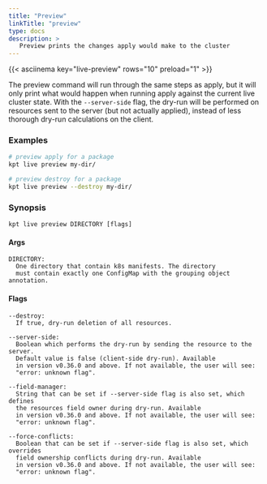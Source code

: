 ```yaml
---
title: "Preview"
linkTitle: "preview"
type: docs
description: >
   Preview prints the changes apply would make to the cluster
---
```

<!--mdtogo:Short
    Preview prints the changes apply would make to the cluster
-->

{{< asciinema key="live-preview" rows="10" preload="1" >}}

The preview command will run through the same steps as apply, but
it will only print what would happen when running apply against the current
live cluster state. With the `--server-side` flag, the dry-run will
be performed on resources sent to the server (but not actually applied),
instead of less thorough dry-run calculations on the client.

### Examples
<!--mdtogo:Examples-->
```sh
# preview apply for a package
kpt live preview my-dir/
```

```sh
# preview destroy for a package
kpt live preview --destroy my-dir/
```
<!--mdtogo-->

### Synopsis
<!--mdtogo:Long-->
```
kpt live preview DIRECTORY [flags]
```

#### Args

```
DIRECTORY:
  One directory that contain k8s manifests. The directory
  must contain exactly one ConfigMap with the grouping object annotation.
```

#### Flags

```
--destroy:
  If true, dry-run deletion of all resources.

--server-side:
  Boolean which performs the dry-run by sending the resource to the server.
  Default value is false (client-side dry-run). Available
  in version v0.36.0 and above. If not available, the user will see:
  "error: unknown flag".

--field-manager:
  String that can be set if --server-side flag is also set, which defines
  the resources field owner during dry-run. Available
  in version v0.36.0 and above. If not available, the user will see:
  "error: unknown flag".

--force-conflicts:
  Boolean that can be set if --server-side flag is also set, which overrides
  field ownership conflicts during dry-run. Available
  in version v0.36.0 and above. If not available, the user will see:
  "error: unknown flag".
```
<!--mdtogo-->
